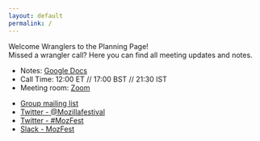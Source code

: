 ```yaml
---
layout: default
permalink: /
---
```

<section class="space">
 <div class="space__title">Welcome Wranglers to the Planning Page!</div>
 <div class="space__subtitle">Missed a wrangler call? Here you can find all meeting updates and notes.</div>
 <div class="space__content">
  <ul class="space__notes">
    <li class="space__note">
      Notes:
      <a
        href="https://docs.google.com/document/d/1hSrBi1gLt9_iMABm2eQv9DqhuRVUBPrJSmdd_kF4XvY/edit?usp=sharing"
        target="_blank"
      >
        Google Docs
      </a>
    </li>
    <li class="space__note">
      Call Time: 12:00 ET // 17:00 BST // 21:30 IST
    </li>
    <li class="space__note">
      Meeting room:
      <a
        href="https://zoom.us/j/258394125"
        target="_blank"
      >
        Zoom
      </a>
    </li>
  </ul>

  <ul class="space__notes">
    <li>
      <a href="mailto:sessions@mozilla.org">Group mailing list</a>
    </li>
    <li>
      <a href="https://twitter.com/Mozillafestival" target="_blank">Twitter - @Mozillafestival</a>
    </li>
    <li>
      <a href="https://twitter.com/search?q=%23mozfest" target="_blank">Twitter - #MozFest</a>
    </li>
    <li>
      <a href="https://mozfest.slack.com" target="_blank">Slack - MozFest</a>
    </li>
  </ul>
 </div>
</section>
